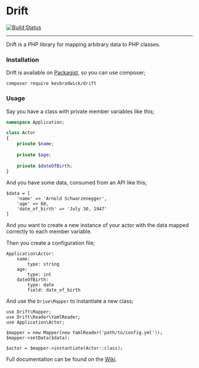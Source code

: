 Drift
=====

[![Build Status](https://travis-ci.org/kevbradwick/drift.svg?branch=master)](https://travis-ci.org/kevbradwick/drift)

---

Drift is a PHP library for mapping arbitrary data to PHP classes.

### Installation

Drift is available on [Packagist](https://packagist.org/packages/kevbradwick/drift), so you can use composer;

    composer require kevbradwick/drift

### Usage

Say you have a class with private member variables like this;

```php
namespace Application;

class Actor
{
    private $name;
    
    private $age;
    
    private $dateOfBirth;
}
```
    
And you have some data, consumed from an API like this;

    $data = [
        'name' => 'Arnold Schwarzenegger',
        'age' => 68,
        'date_of_birth' => 'July 30, 1947'
    ]
    
And you want to create a new instance of your actor with the data mapped
correctly to each member variable.

Then you create a configuration file;

    Application\Actor:
        name:
            type: string
        age:
            type: int
        dateOfBirth:
            type: date
            field: date_of_birth
            
And use the `Drive\Mapper` to instantiate a new class;

    use Drift\Mapper;
    use Drift\Reader\YamlReader;
    use Application\Actor;
    
    $mapper = new Mapper(new YamlReader('path/to/config.yml'));
    $mapper->setData($data);
    
    $actor = $mapper->instantiate(Actor::class);

Full documentation can be found on the [Wiki](https://github.com/kevbradwick/drift/wiki).
